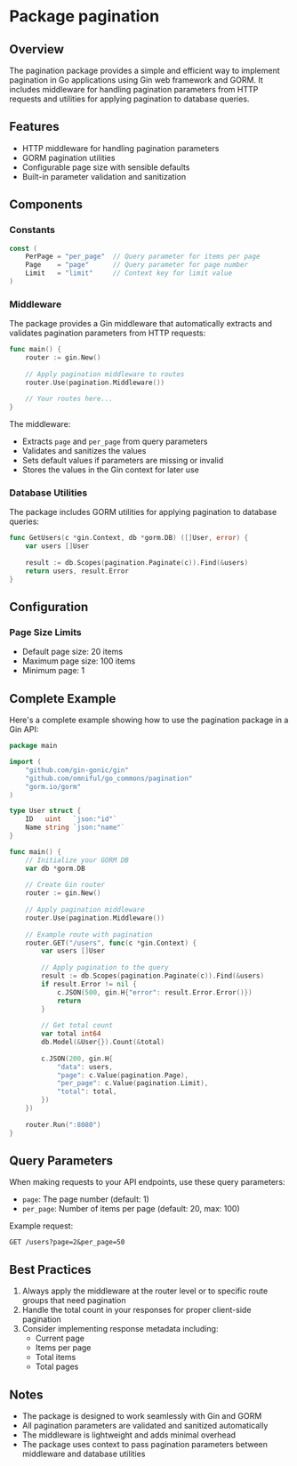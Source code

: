 # Package pagination

## Overview
The pagination package provides a simple and efficient way to implement pagination in Go applications using Gin web framework and GORM. It includes middleware for handling pagination parameters from HTTP requests and utilities for applying pagination to database queries.

## Features
- HTTP middleware for handling pagination parameters
- GORM pagination utilities
- Configurable page size with sensible defaults
- Built-in parameter validation and sanitization

## Components

### Constants
```go
const (
    PerPage = "per_page"  // Query parameter for items per page
    Page    = "page"      // Query parameter for page number
    Limit   = "limit"     // Context key for limit value
)
```

### Middleware
The package provides a Gin middleware that automatically extracts and validates pagination parameters from HTTP requests:

```go
func main() {
    router := gin.New()
    
    // Apply pagination middleware to routes
    router.Use(pagination.Middleware())
    
    // Your routes here...
}
```

The middleware:
- Extracts `page` and `per_page` from query parameters
- Validates and sanitizes the values
- Sets default values if parameters are missing or invalid
- Stores the values in the Gin context for later use

### Database Utilities
The package includes GORM utilities for applying pagination to database queries:

```go
func GetUsers(c *gin.Context, db *gorm.DB) ([]User, error) {
    var users []User
    
    result := db.Scopes(pagination.Paginate(c)).Find(&users)
    return users, result.Error
}
```

## Configuration

### Page Size Limits
- Default page size: 20 items
- Maximum page size: 100 items
- Minimum page: 1

## Complete Example

Here's a complete example showing how to use the pagination package in a Gin API:

```go
package main

import (
    "github.com/gin-gonic/gin"
    "github.com/omniful/go_commons/pagination"
    "gorm.io/gorm"
)

type User struct {
    ID   uint   `json:"id"`
    Name string `json:"name"`
}

func main() {
    // Initialize your GORM DB
    var db *gorm.DB
    
    // Create Gin router
    router := gin.New()
    
    // Apply pagination middleware
    router.Use(pagination.Middleware())
    
    // Example route with pagination
    router.GET("/users", func(c *gin.Context) {
        var users []User
        
        // Apply pagination to the query
        result := db.Scopes(pagination.Paginate(c)).Find(&users)
        if result.Error != nil {
            c.JSON(500, gin.H{"error": result.Error.Error()})
            return
        }
        
        // Get total count
        var total int64
        db.Model(&User{}).Count(&total)
        
        c.JSON(200, gin.H{
            "data": users,
            "page": c.Value(pagination.Page),
            "per_page": c.Value(pagination.Limit),
            "total": total,
        })
    })
    
    router.Run(":8080")
}
```

## Query Parameters
When making requests to your API endpoints, use these query parameters:
- `page`: The page number (default: 1)
- `per_page`: Number of items per page (default: 20, max: 100)

Example request:
```
GET /users?page=2&per_page=50
```

## Best Practices
1. Always apply the middleware at the router level or to specific route groups that need pagination
2. Handle the total count in your responses for proper client-side pagination
3. Consider implementing response metadata including:
   - Current page
   - Items per page
   - Total items
   - Total pages

## Notes
- The package is designed to work seamlessly with Gin and GORM
- All pagination parameters are validated and sanitized automatically
- The middleware is lightweight and adds minimal overhead
- The package uses context to pass pagination parameters between middleware and database utilities
